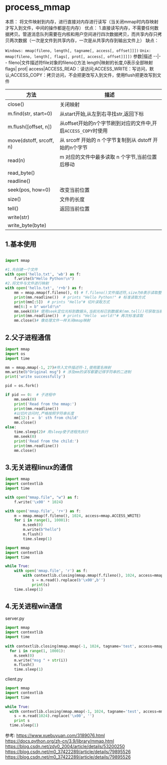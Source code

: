 # process_mmap


本质：
将文件映射到内存，进行直接对内存进行读写（当关闭mmap时内存映射才写入到文件，中间的操作都是在内存）
优点：
1.直接读写内存，不需要任何数据拷贝。管道消息队列需要在内核和用户空间进行四次数据拷贝，而共享内存只拷贝两次数据（一次是文件到共享内存，一次是从共享内存到输出文件上）
缺点：




`Windows: mmap(fileno, length[, tagname[, access[, offset]]])`
`Unix: mmap(fileno, length[, flags[, prot[, access[, offset]]]])`
参数|描述
--|--
fileno|文件描述符file对象的fileno()方法
length|映射的长度,0表示全部映射
flags|
prot|
access|ACCESS_READ：读访问;ACCESS_WRITE：写访问，默认;ACCESS_COPY：拷贝访问，不会把更改写入到文件，使用flush把更改写到文件


方法|描述
--|--
close()|关闭映射
m.find(str, start=0)|从start开始,从左到右寻找str,返回下标
m.flush([offset, n])|从offset开始的n个字节刷到对应的文件中,开启`ACCESS_COPY`时使用
move(dstoff, srcoff, n)|从 srcoff 开始的 n 个字节复制到从 dstoff 开始的n个字节
read(n)| m 对应的文件中最多读取 n 个字节,当前位置后移动
read_byte() |
readline()|
seek(pos, how=0)|改变当前位置
size()|文件的长度
tell()|返回当前位置
write(str)|
write_byte(byte)|



## 1.基本使用
```python

import mmap

#1.先创建一个文件
with open('hello.txt', 'wb') as f:
    f.write(b"Hello Python!\n")
#2.将文件与文件进行映射
with open('hello.txt', 'r+b') as f:
    mm = mmap.mmap(f.fileno(), 0) # f.fileno()文件描述符,size为0表示读取整个文件
    print(mm.readline())  # prints "Hello Python!" # 标准读取方式
    print(mm[:5])  # prints "Hello"# 切片读取方式
    mm[6:] = b" world!\n"
    mm.seek(0)# 使用seek定位光标到数据头,当前光标已到数据末(mm.tell()可获取当前光标)
    print(mm.readline())  # prints "Hello  world!"# 再次标准读取
    mm.close()# 像处理文件一样关闭mmap映射
```

## 2.父子进程通信

```python
import mmap
import os
import time

mm = mmap.mmap(-1, 27)#传入文件描述符-1,使用匿名映射
mm.write(b"Original msg") # 涉及mm的读写都要记得字符串的二进制
print('write successfully')

pid = os.fork()

if pid == 0:  # 子进程中
    mm.seek(0)
    print('Read from the mmap:')
    print(mm.readline())
    #以切片访问时,严格按照字符串长度
    mm[12:] =  b' sth from child'
    mm.close()
else:
    time.sleep(2)# 用sleep使子进程先执行
    mm.seek(0)
    print('Read from the child:')
    print(mm.readline())
    mm.close()
```


## 3.无关进程linux的通信
```python
import mmap
import contextlib
import time

with open("mmap.file", "w") as f:
    f.write('\x00' * 1024)

with open('mmap.file', 'r+') as f:
    m = mmap.mmap(f.fileno(), 1024, access=mmap.ACCESS_WRITE)
    for i in range(1, 10001):
        m.seek(0)
        m.write(b"hello")
        m.flush()
        time.sleep(1)

```

```python
import mmap
import contextlib
import time

while True:
    with open('mmap.file', 'r') as f:
        with contextlib.closing(mmap.mmap(f.fileno(), 1024, access=mmap.ACCESS_READ)) as m:
            s = m.read().replace(b'\x00',b'')
            print(s)
    time.sleep(1)
```

## 4.无关进程win通信
server.py
```python
import mmap
import contextlib
import time
 
with contextlib.closing(mmap.mmap(-1, 1024, tagname='test', access=mmap.ACCESS_WRITE)) as m:
  for i in range(1, 10001):
    m.seek(0)
    m.write("msg " + str(i))
    m.flush()
    time.sleep(1)
```

client.py
```python
import mmap
import contextlib
import time
 
while True:
  with contextlib.closing(mmap.mmap(-1, 1024, tagname='test', access=mmap.ACCESS_READ)) as m:
    s = m.read(1024).replace('\x00', '')
    print s
  time.sleep(1)
```
参考:
https://www.xuebuyuan.com/3189076.html
https://docs.python.org/zh-cn/3.9/library/mmap.html
https://blog.csdn.net/zdy0_2004/article/details/53200250
https://blog.csdn.net/m0_37422289/article/details/79895526
https://blog.csdn.net/m0_37422289/article/details/79895526